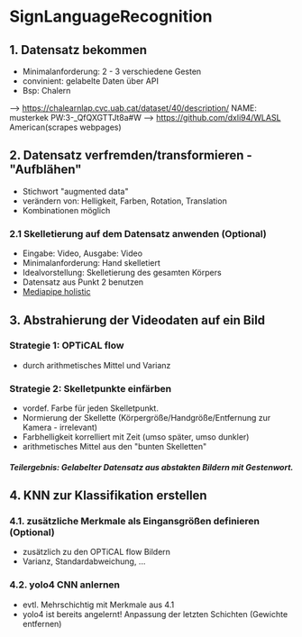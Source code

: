 # SignLanguageRecognition

## 1. Datensatz bekommen
- Minimalanforderung: 2 - 3 verschiedene Gesten
- convinient: gelabelte Daten über API
- Bsp: Chalern

--> https://chalearnlap.cvc.uab.cat/dataset/40/description/ NAME: musterkek PW:3-_QfQXGTTJt8a#W
--> https://github.com/dxli94/WLASL American(scrapes webpages)
## 2. Datensatz verfremden/transformieren - "Aufblähen"
- Stichwort "augmented data"
- verändern von: Helligkeit, Farben, Rotation, Translation
- Kombinationen möglich

### 2.1 Skelletierung auf dem Datensatz anwenden (Optional)
- Eingabe: Video, Ausgabe: Video
- Minimalanforderung: Hand skelletiert
- Idealvorstellung: Skelletierung des gesamten Körpers
- Datensatz aus Punkt 2 benutzen
- [Mediapipe holistic](https://google.github.io/mediapipe/solutions/holistic.html)

## 3. Abstrahierung der Videodaten auf ein Bild
### Strategie 1: OPTiCAL flow
- durch arithmetisches Mittel und Varianz
### Strategie 2: Skelletpunkte einfärben
- vordef. Farbe für jeden Skelletpunkt.
- Normierung der Skellette (Körpergröße/Handgröße/Entfernung zur Kamera - irrelevant)
- Farbhelligkeit korrelliert mit Zeit (umso später, umso dunkler)
- arithmetisches Mittel aus den "bunten Skelletten"

#### *Teilergebnis: Gelabelter Datensatz aus abstakten Bildern mit Gestenwort.*

## 4. KNN zur Klassifikation erstellen

### 4.1. zusätzliche Merkmale als Eingansgrößen definieren (Optional)
- zusätzlich zu den OPTiCAL flow Bildern
- Varianz, Standardabweichung, ...

### 4.2. yolo4 CNN anlernen
- evtl. Mehrschichtig mit Merkmale aus 4.1
- yolo4 ist bereits angelernt! Anpassung der letzten Schichten (Gewichte entfernen)
